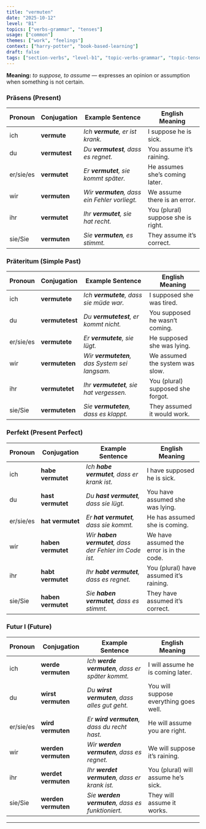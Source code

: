 ```yaml
---
title: "vermuten"
date: "2025-10-12"
level: "B1"
topics: ["verbs-grammar", "tenses"]
usage: ["common"]
themes: ["work", "feelings"]
context: ["harry-potter", "book-based-learning"]
draft: false
tags: ["section-verbs", "level-b1", "topic-verbs-grammar", "topic-tenses", "usage-common", "theme-work", "theme-feelings", "context-harry-potter", "context-book-based-learning"]
---
```

**Meaning:** *to suppose, to assume* — expresses an opinion or assumption when something is not certain.

### Präsens (Present)

| Pronoun   | Conjugation   | Example Sentence                              | English Meaning                    |
| --------- | ------------- | --------------------------------------------- | ---------------------------------- |
| ich       | **vermute**   | *Ich **vermute**, er ist krank.*              | I suppose he is sick.              |
| du        | **vermutest** | *Du **vermutest**, dass es regnet.*           | You assume it’s raining.           |
| er/sie/es | **vermutet**  | *Er **vermutet**, sie kommt später.*          | He assumes she’s coming later.     |
| wir       | **vermuten**  | *Wir **vermuten**, dass ein Fehler vorliegt.* | We assume there is an error.       |
| ihr       | **vermutet**  | *Ihr **vermutet**, sie hat recht.*            | You (plural) suppose she is right. |
| sie/Sie   | **vermuten**  | *Sie **vermuten**, es stimmt.*                | They assume it’s correct.          |

### Präteritum (Simple Past)

| Pronoun   | Conjugation     | Example Sentence                              | English Meaning                   |
| --------- | --------------- | --------------------------------------------- | --------------------------------- |
| ich       | **vermutete**   | *Ich **vermutete**, dass sie müde war.*       | I supposed she was tired.         |
| du        | **vermutetest** | *Du **vermutetest**, er kommt nicht.*         | You supposed he wasn’t coming.    |
| er/sie/es | **vermutete**   | *Er **vermutete**, sie lügt.*                 | He supposed she was lying.        |
| wir       | **vermuteten**  | *Wir **vermuteten**, das System sei langsam.* | We assumed the system was slow.   |
| ihr       | **vermutetet**  | *Ihr **vermutetet**, sie hat vergessen.*      | You (plural) supposed she forgot. |
| sie/Sie   | **vermuteten**  | *Sie **vermuteten**, dass es klappt.*         | They assumed it would work.       |

### Perfekt (Present Perfect)

| Pronoun   | Conjugation        | Example Sentence                                       | English Meaning                           |
| --------- | ------------------ | ------------------------------------------------------ | ----------------------------------------- |
| ich       | **habe vermutet**  | *Ich **habe vermutet**, dass er krank ist.*            | I have supposed he is sick.               |
| du        | **hast vermutet**  | *Du **hast vermutet**, dass sie lügt.*                 | You have assumed she was lying.           |
| er/sie/es | **hat vermutet**   | *Er **hat vermutet**, dass sie kommt.*                 | He has assumed she is coming.             |
| wir       | **haben vermutet** | *Wir **haben vermutet**, dass der Fehler im Code ist.* | We have assumed the error is in the code. |
| ihr       | **habt vermutet**  | *Ihr **habt vermutet**, dass es regnet.*               | You (plural) have assumed it’s raining.   |
| sie/Sie   | **haben vermutet** | *Sie **haben vermutet**, dass es stimmt.*              | They have assumed it’s correct.           |

### Futur I (Future)

| Pronoun   | Conjugation         | Example Sentence                                 | English Meaning                        |
| --------- | ------------------- | ------------------------------------------------ | -------------------------------------- |
| ich       | **werde vermuten**  | *Ich **werde vermuten**, dass er später kommt.*  | I will assume he is coming later.      |
| du        | **wirst vermuten**  | *Du **wirst vermuten**, dass alles gut geht.*    | You will suppose everything goes well. |
| er/sie/es | **wird vermuten**   | *Er **wird vermuten**, dass du recht hast.*      | He will assume you are right.          |
| wir       | **werden vermuten** | *Wir **werden vermuten**, dass es regnet.*       | We will suppose it’s raining.          |
| ihr       | **werdet vermuten** | *Ihr **werdet vermuten**, dass er krank ist.*    | You (plural) will assume he’s sick.    |
| sie/Sie   | **werden vermuten** | *Sie **werden vermuten**, dass es funktioniert.* | They will assume it works.             |
---
